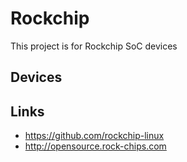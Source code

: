# Rockchip

This project is for Rockchip SoC devices

## Devices

## Links

* https://github.com/rockchip-linux
* http://opensource.rock-chips.com
